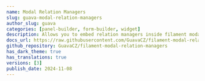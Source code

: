 ```yaml
---
name: Modal Relation Managers
slug: guava-modal-relation-managers
author_slug: guava
categories: [panel-builder, form-builder, widget]
description: Allows you to embed relation managers inside filament modals.
docs_url: https://raw.githubusercontent.com/GuavaCZ/filament-modal-relation-managers/main/README.md
github_repository: GuavaCZ/filament-modal-relation-managers
has_dark_theme: true
has_translations: true
versions: [3]
publish_date: 2024-11-08
---
```

